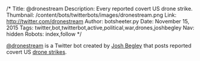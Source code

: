 /*
Title: @dronestream
Description: Every reported covert US drone strike.
Thumbnail: /content/bots/twitterbots/images/dronestream.png
Link: http://twitter.com/dronestream
Author: botsheeter.py
Date: November 15, 2015
Tags: twitter,bot,twitterbot,active,political,war,drones,joshbegley
Nav: hidden
Robots: index,follow
*/

[@dronestream](https://twitter.com/dronestream) is a Twitter bot created by [Josh Begley](https://twitter.com/joshbegley) that posts reported covert US [drone strikes](https://en.wikipedia.org/wiki/Unmanned_aerial_vehicle#Military_Uses).
